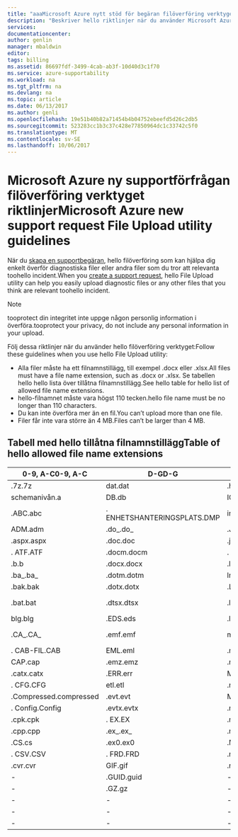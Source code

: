 ```yaml
---
title: "aaaMicrosoft Azure nytt stöd för begäran filöverföring verktyget riktlinjer | Microsoft Docs"
description: "Beskriver hello riktlinjer när du använder Microsoft Azure ny supportbegäran filöverföring verktyget"
services: 
documentationcenter: 
author: genlin
manager: mbaldwin
editor: 
tags: billing
ms.assetid: 86697fdf-3499-4cab-ab3f-10d40d3c1f70
ms.service: azure-supportability
ms.workload: na
ms.tgt_pltfrm: na
ms.devlang: na
ms.topic: article
ms.date: 06/13/2017
ms.author: genli
ms.openlocfilehash: 19e51b40b82a71454b4b04752ebeefd5d26c2db5
ms.sourcegitcommit: 523283cc1b3c37c428e77850964dc1c33742c5f0
ms.translationtype: MT
ms.contentlocale: sv-SE
ms.lasthandoff: 10/06/2017
---
```

# <a name="microsoft-azure-new-support-request-file-upload-utility-guidelines"></a><span data-ttu-id="50698-103">Microsoft Azure ny supportförfrågan filöverföring verktyget riktlinjer</span><span class="sxs-lookup"><span data-stu-id="50698-103">Microsoft Azure new support request File Upload utility guidelines</span></span>
<span data-ttu-id="50698-104">När du [skapa en supportbegäran](https://portal.azure.com/#create/Microsoft.Support), hello filöverföring som kan hjälpa dig enkelt överför diagnostiska filer eller andra filer som du tror att relevanta toohello incident.</span><span class="sxs-lookup"><span data-stu-id="50698-104">When you [create a support request](https://portal.azure.com/#create/Microsoft.Support), hello File Upload utility can help you easily upload diagnostic files or any other files that you think are relevant toohello incident.</span></span>  

> [!NOTE]
> <span data-ttu-id="50698-105">tooprotect din integritet inte uppge någon personlig information i överföra.</span><span class="sxs-lookup"><span data-stu-id="50698-105">tooprotect your privacy, do not include any personal information in your upload.</span></span>
>
>

<span data-ttu-id="50698-106">Följ dessa riktlinjer när du använder hello filöverföring verktyget:</span><span class="sxs-lookup"><span data-stu-id="50698-106">Follow these guidelines when you use hello File Upload utility:</span></span>

* <span data-ttu-id="50698-107">Alla filer måste ha ett filnamnstillägg, till exempel .docx eller .xlsx.</span><span class="sxs-lookup"><span data-stu-id="50698-107">All files must have a file name extension, such as .docx or .xlsx.</span></span> <span data-ttu-id="50698-108">Se tabellen hello hello lista över tillåtna filnamnstillägg.</span><span class="sxs-lookup"><span data-stu-id="50698-108">See hello table for hello list of allowed file name extensions.</span></span>
* <span data-ttu-id="50698-109">hello-filnamnet måste vara högst 110 tecken.</span><span class="sxs-lookup"><span data-stu-id="50698-109">hello file name must be no longer than 110 characters.</span></span>
* <span data-ttu-id="50698-110">Du kan inte överföra mer än en fil.</span><span class="sxs-lookup"><span data-stu-id="50698-110">You can’t upload more than one file.</span></span>
* <span data-ttu-id="50698-111">Filer får inte vara större än 4 MB.</span><span class="sxs-lookup"><span data-stu-id="50698-111">Files can’t be larger than 4 MB.</span></span>

## <a name="table-of-hello-allowed-file-name-extensions"></a><span data-ttu-id="50698-112">Tabell med hello tillåtna filnamnstillägg</span><span class="sxs-lookup"><span data-stu-id="50698-112">Table of hello allowed file name extensions</span></span>
| <span data-ttu-id="50698-113">0-9, A-C</span><span class="sxs-lookup"><span data-stu-id="50698-113">0-9, A-C</span></span>    | <span data-ttu-id="50698-114">D-G</span><span class="sxs-lookup"><span data-stu-id="50698-114">D-G</span></span>   | <span data-ttu-id="50698-115">TIM-M</span><span class="sxs-lookup"><span data-stu-id="50698-115">H-M</span></span>         | <span data-ttu-id="50698-116">N-P</span><span class="sxs-lookup"><span data-stu-id="50698-116">N-P</span></span>   | <span data-ttu-id="50698-117">R-T</span><span class="sxs-lookup"><span data-stu-id="50698-117">R-T</span></span>      | <span data-ttu-id="50698-118">U-W</span><span class="sxs-lookup"><span data-stu-id="50698-118">U-W</span></span>        | <span data-ttu-id="50698-119">X-Z</span><span class="sxs-lookup"><span data-stu-id="50698-119">X-Z</span></span>     |
|-------------|-------|-------------|-------|----------|------------|---------|
| <span data-ttu-id="50698-120">.7z</span><span class="sxs-lookup"><span data-stu-id="50698-120">.7z</span></span>         | <span data-ttu-id="50698-121">dat</span><span class="sxs-lookup"><span data-stu-id="50698-121">.dat</span></span>  | <span data-ttu-id="50698-122">.hwl</span><span class="sxs-lookup"><span data-stu-id="50698-122">.hwl</span></span>        | <span data-ttu-id="50698-123">.odx</span><span class="sxs-lookup"><span data-stu-id="50698-123">.odx</span></span>  | <span data-ttu-id="50698-124">.RAR</span><span class="sxs-lookup"><span data-stu-id="50698-124">.rar</span></span>     | <span data-ttu-id="50698-125">.tdb</span><span class="sxs-lookup"><span data-stu-id="50698-125">.tdb</span></span>       | <span data-ttu-id="50698-126">.xlam</span><span class="sxs-lookup"><span data-stu-id="50698-126">.xlam</span></span>   |
| <span data-ttu-id="50698-127">schemanivån</span><span class="sxs-lookup"><span data-stu-id="50698-127">.a</span></span>          | <span data-ttu-id="50698-128">DB</span><span class="sxs-lookup"><span data-stu-id="50698-128">.db</span></span>   | <span data-ttu-id="50698-129">ICS</span><span class="sxs-lookup"><span data-stu-id="50698-129">.ics</span></span>        | <span data-ttu-id="50698-130">.oft</span><span class="sxs-lookup"><span data-stu-id="50698-130">.oft</span></span>  | <span data-ttu-id="50698-131">.RDL</span><span class="sxs-lookup"><span data-stu-id="50698-131">.rdl</span></span>     | <span data-ttu-id="50698-132">.tdf</span><span class="sxs-lookup"><span data-stu-id="50698-132">.tdf</span></span>       | <span data-ttu-id="50698-133">.xlr</span><span class="sxs-lookup"><span data-stu-id="50698-133">.xlr</span></span>    |
| <span data-ttu-id="50698-134">.ABC</span><span class="sxs-lookup"><span data-stu-id="50698-134">.abc</span></span>        | <span data-ttu-id="50698-135">. ENHETSHANTERINGSPLATS</span><span class="sxs-lookup"><span data-stu-id="50698-135">.DMP</span></span>  | <span data-ttu-id="50698-136">ini</span><span class="sxs-lookup"><span data-stu-id="50698-136">.ini</span></span>        | <span data-ttu-id="50698-137">.old</span><span class="sxs-lookup"><span data-stu-id="50698-137">.old</span></span>  | <span data-ttu-id="50698-138">.RDLC</span><span class="sxs-lookup"><span data-stu-id="50698-138">.rdlc</span></span>    | <span data-ttu-id="50698-139">.text</span><span class="sxs-lookup"><span data-stu-id="50698-139">.text</span></span>      | <span data-ttu-id="50698-140">.xls</span><span class="sxs-lookup"><span data-stu-id="50698-140">.xls</span></span>    |
| <span data-ttu-id="50698-141">ADM</span><span class="sxs-lookup"><span data-stu-id="50698-141">.adm</span></span>        | <span data-ttu-id="50698-142">.do_</span><span class="sxs-lookup"><span data-stu-id="50698-142">.do_</span></span>  | <span data-ttu-id="50698-143">.Java</span><span class="sxs-lookup"><span data-stu-id="50698-143">.java</span></span>       | <span data-ttu-id="50698-144">One</span><span class="sxs-lookup"><span data-stu-id="50698-144">.one</span></span>  | <span data-ttu-id="50698-145">.re_</span><span class="sxs-lookup"><span data-stu-id="50698-145">.re_</span></span>     | <span data-ttu-id="50698-146">.thmx</span><span class="sxs-lookup"><span data-stu-id="50698-146">.thmx</span></span>      | <span data-ttu-id="50698-147">.xlsb</span><span class="sxs-lookup"><span data-stu-id="50698-147">.xlsb</span></span>   |
| <span data-ttu-id="50698-148">.aspx</span><span class="sxs-lookup"><span data-stu-id="50698-148">.aspx</span></span>       | <span data-ttu-id="50698-149">.doc</span><span class="sxs-lookup"><span data-stu-id="50698-149">.doc</span></span>  | <span data-ttu-id="50698-150">.jpg</span><span class="sxs-lookup"><span data-stu-id="50698-150">.jpg</span></span>        | <span data-ttu-id="50698-151">OSD</span><span class="sxs-lookup"><span data-stu-id="50698-151">.osd</span></span>  | <span data-ttu-id="50698-152">.reg</span><span class="sxs-lookup"><span data-stu-id="50698-152">.reg</span></span>     | <span data-ttu-id="50698-153">.TIF</span><span class="sxs-lookup"><span data-stu-id="50698-153">.tif</span></span>       | <span data-ttu-id="50698-154">.xlsm</span><span class="sxs-lookup"><span data-stu-id="50698-154">.xlsm</span></span>   |
| <span data-ttu-id="50698-155">. ATF</span><span class="sxs-lookup"><span data-stu-id="50698-155">.ATF</span></span>        | <span data-ttu-id="50698-156">.docm</span><span class="sxs-lookup"><span data-stu-id="50698-156">.docm</span></span> | <span data-ttu-id="50698-157">. LDF</span><span class="sxs-lookup"><span data-stu-id="50698-157">.LDF</span></span>        | <span data-ttu-id="50698-158">. UT</span><span class="sxs-lookup"><span data-stu-id="50698-158">.OUT</span></span>  | <span data-ttu-id="50698-159">.Ta bort</span><span class="sxs-lookup"><span data-stu-id="50698-159">.remove</span></span>  | <span data-ttu-id="50698-160">.trc</span><span class="sxs-lookup"><span data-stu-id="50698-160">.trc</span></span>       | <span data-ttu-id="50698-161">.xlsx</span><span class="sxs-lookup"><span data-stu-id="50698-161">.xlsx</span></span>   |
| <span data-ttu-id="50698-162">.b</span><span class="sxs-lookup"><span data-stu-id="50698-162">.b</span></span>          | <span data-ttu-id="50698-163">.docx</span><span class="sxs-lookup"><span data-stu-id="50698-163">.docx</span></span> | <span data-ttu-id="50698-164">.letterhead</span><span class="sxs-lookup"><span data-stu-id="50698-164">.letterhead</span></span> | <span data-ttu-id="50698-165">.P1</span><span class="sxs-lookup"><span data-stu-id="50698-165">.p1</span></span>   | <span data-ttu-id="50698-166">.ren</span><span class="sxs-lookup"><span data-stu-id="50698-166">.ren</span></span>     | <span data-ttu-id="50698-167">. TTD</span><span class="sxs-lookup"><span data-stu-id="50698-167">.TTD</span></span>       | <span data-ttu-id="50698-168">xlt</span><span class="sxs-lookup"><span data-stu-id="50698-168">.xlt</span></span>    |
| <span data-ttu-id="50698-169">.ba_</span><span class="sxs-lookup"><span data-stu-id="50698-169">.ba_</span></span>        | <span data-ttu-id="50698-170">.dotm</span><span class="sxs-lookup"><span data-stu-id="50698-170">.dotm</span></span> | <span data-ttu-id="50698-171">lnk</span><span class="sxs-lookup"><span data-stu-id="50698-171">.lnk</span></span>        | <span data-ttu-id="50698-172">.pcap</span><span class="sxs-lookup"><span data-stu-id="50698-172">.pcap</span></span> | <span data-ttu-id="50698-173">.Rename</span><span class="sxs-lookup"><span data-stu-id="50698-173">.rename</span></span>  | <span data-ttu-id="50698-174">.tx_</span><span class="sxs-lookup"><span data-stu-id="50698-174">.tx_</span></span>       | <span data-ttu-id="50698-175">.xltx</span><span class="sxs-lookup"><span data-stu-id="50698-175">.xltx</span></span>   |
| <span data-ttu-id="50698-176">.bak</span><span class="sxs-lookup"><span data-stu-id="50698-176">.bak</span></span>        | <span data-ttu-id="50698-177">.dotx</span><span class="sxs-lookup"><span data-stu-id="50698-177">.dotx</span></span> | <span data-ttu-id="50698-178">.Lo_</span><span class="sxs-lookup"><span data-stu-id="50698-178">.lo_</span></span>        | <span data-ttu-id="50698-179">.pdb</span><span class="sxs-lookup"><span data-stu-id="50698-179">.pdb</span></span>  | <span data-ttu-id="50698-180">.RFT</span><span class="sxs-lookup"><span data-stu-id="50698-180">.rft</span></span>     | <span data-ttu-id="50698-181">.txt</span><span class="sxs-lookup"><span data-stu-id="50698-181">.txt</span></span>       | <span data-ttu-id="50698-182">XML</span><span class="sxs-lookup"><span data-stu-id="50698-182">.xml</span></span>    |
| <span data-ttu-id="50698-183">.bat</span><span class="sxs-lookup"><span data-stu-id="50698-183">.bat</span></span>        | <span data-ttu-id="50698-184">.dtsx</span><span class="sxs-lookup"><span data-stu-id="50698-184">.dtsx</span></span> | <span data-ttu-id="50698-185">.log</span><span class="sxs-lookup"><span data-stu-id="50698-185">.log</span></span>        | <span data-ttu-id="50698-186">PDF-filer</span><span class="sxs-lookup"><span data-stu-id="50698-186">.pdf</span></span>  | <span data-ttu-id="50698-187">.rpt</span><span class="sxs-lookup"><span data-stu-id="50698-187">.rpt</span></span>     | <span data-ttu-id="50698-188">.uccapilog</span><span class="sxs-lookup"><span data-stu-id="50698-188">.uccapilog</span></span> | <span data-ttu-id="50698-189">.XMLA</span><span class="sxs-lookup"><span data-stu-id="50698-189">.xmla</span></span>   |
| <span data-ttu-id="50698-190">blg</span><span class="sxs-lookup"><span data-stu-id="50698-190">.blg</span></span>        | <span data-ttu-id="50698-191">.EDS</span><span class="sxs-lookup"><span data-stu-id="50698-191">.eds</span></span>  | <span data-ttu-id="50698-192">.lpk</span><span class="sxs-lookup"><span data-stu-id="50698-192">.lpk</span></span>        | <span data-ttu-id="50698-193">.piz</span><span class="sxs-lookup"><span data-stu-id="50698-193">.piz</span></span>  | <span data-ttu-id="50698-194">.RTE</span><span class="sxs-lookup"><span data-stu-id="50698-194">.rte</span></span>     | <span data-ttu-id="50698-195">.uccplog</span><span class="sxs-lookup"><span data-stu-id="50698-195">.uccplog</span></span>   | <span data-ttu-id="50698-196">XPS</span><span class="sxs-lookup"><span data-stu-id="50698-196">.xps</span></span>    |
| <span data-ttu-id="50698-197">.CA_</span><span class="sxs-lookup"><span data-stu-id="50698-197">.CA_</span></span>        | <span data-ttu-id="50698-198">.emf</span><span class="sxs-lookup"><span data-stu-id="50698-198">.emf</span></span>  | <span data-ttu-id="50698-199">manifest</span><span class="sxs-lookup"><span data-stu-id="50698-199">.manifest</span></span>   | <span data-ttu-id="50698-200">.pmls</span><span class="sxs-lookup"><span data-stu-id="50698-200">.pmls</span></span> | <span data-ttu-id="50698-201">.RTF</span><span class="sxs-lookup"><span data-stu-id="50698-201">.rtf</span></span>     | <span data-ttu-id="50698-202">.udcx skulle hämtas</span><span class="sxs-lookup"><span data-stu-id="50698-202">.udcx</span></span>      | <span data-ttu-id="50698-203">XSD</span><span class="sxs-lookup"><span data-stu-id="50698-203">.xsd</span></span>    |
| <span data-ttu-id="50698-204">. CAB-FIL</span><span class="sxs-lookup"><span data-stu-id="50698-204">.CAB</span></span>        | <span data-ttu-id="50698-205">EML</span><span class="sxs-lookup"><span data-stu-id="50698-205">.eml</span></span>  | <span data-ttu-id="50698-206">.master</span><span class="sxs-lookup"><span data-stu-id="50698-206">.master</span></span>     | <span data-ttu-id="50698-207">.PNG</span><span class="sxs-lookup"><span data-stu-id="50698-207">.png</span></span>  | <span data-ttu-id="50698-208">.Run</span><span class="sxs-lookup"><span data-stu-id="50698-208">.run</span></span>     | <span data-ttu-id="50698-209">.vb_</span><span class="sxs-lookup"><span data-stu-id="50698-209">.vb_</span></span>       | <span data-ttu-id="50698-210">XSN</span><span class="sxs-lookup"><span data-stu-id="50698-210">.xsn</span></span>    |
| <span data-ttu-id="50698-211">CAP</span><span class="sxs-lookup"><span data-stu-id="50698-211">.cap</span></span>        | <span data-ttu-id="50698-212">.emz</span><span class="sxs-lookup"><span data-stu-id="50698-212">.emz</span></span>  | <span data-ttu-id="50698-213">.mdmp</span><span class="sxs-lookup"><span data-stu-id="50698-213">.mdmp</span></span>       | <span data-ttu-id="50698-214">.potx</span><span class="sxs-lookup"><span data-stu-id="50698-214">.potx</span></span> | <span data-ttu-id="50698-215">.saz</span><span class="sxs-lookup"><span data-stu-id="50698-215">.saz</span></span>     | <span data-ttu-id="50698-216">.vbs_</span><span class="sxs-lookup"><span data-stu-id="50698-216">.vbs_</span></span>      | <span data-ttu-id="50698-217">.xxx</span><span class="sxs-lookup"><span data-stu-id="50698-217">.xxx</span></span>    |
| <span data-ttu-id="50698-218">.catx</span><span class="sxs-lookup"><span data-stu-id="50698-218">.catx</span></span>       | <span data-ttu-id="50698-219">.ERR</span><span class="sxs-lookup"><span data-stu-id="50698-219">.err</span></span>  | <span data-ttu-id="50698-220">MOF</span><span class="sxs-lookup"><span data-stu-id="50698-220">.mof</span></span>        | <span data-ttu-id="50698-221">ppt</span><span class="sxs-lookup"><span data-stu-id="50698-221">.ppt</span></span>  | <span data-ttu-id="50698-222">SQL</span><span class="sxs-lookup"><span data-stu-id="50698-222">.sql</span></span>     | <span data-ttu-id="50698-223">.vcf</span><span class="sxs-lookup"><span data-stu-id="50698-223">.vcf</span></span>       | <span data-ttu-id="50698-224">.z_</span><span class="sxs-lookup"><span data-stu-id="50698-224">.z_</span></span>     |
| <span data-ttu-id="50698-225">. CFG</span><span class="sxs-lookup"><span data-stu-id="50698-225">.CFG</span></span>        | <span data-ttu-id="50698-226">etl</span><span class="sxs-lookup"><span data-stu-id="50698-226">.etl</span></span>  | <span data-ttu-id="50698-227">.mp3</span><span class="sxs-lookup"><span data-stu-id="50698-227">.mp3</span></span>        | <span data-ttu-id="50698-228">.pptm</span><span class="sxs-lookup"><span data-stu-id="50698-228">.pptm</span></span> | <span data-ttu-id="50698-229">.sqlplan</span><span class="sxs-lookup"><span data-stu-id="50698-229">.sqlplan</span></span> | <span data-ttu-id="50698-230">.vsd</span><span class="sxs-lookup"><span data-stu-id="50698-230">.vsd</span></span>       | <span data-ttu-id="50698-231">.z01</span><span class="sxs-lookup"><span data-stu-id="50698-231">.z01</span></span>    |
| <span data-ttu-id="50698-232">.Compressed</span><span class="sxs-lookup"><span data-stu-id="50698-232">.compressed</span></span> | <span data-ttu-id="50698-233">.evt</span><span class="sxs-lookup"><span data-stu-id="50698-233">.evt</span></span>  | <span data-ttu-id="50698-234">MPG</span><span class="sxs-lookup"><span data-stu-id="50698-234">.mpg</span></span>        | <span data-ttu-id="50698-235">pptx</span><span class="sxs-lookup"><span data-stu-id="50698-235">.pptx</span></span> | <span data-ttu-id="50698-236">STP</span><span class="sxs-lookup"><span data-stu-id="50698-236">.stp</span></span>     | <span data-ttu-id="50698-237">.wdb</span><span class="sxs-lookup"><span data-stu-id="50698-237">.wdb</span></span>       | <span data-ttu-id="50698-238">.z02</span><span class="sxs-lookup"><span data-stu-id="50698-238">.z02</span></span>    |
| <span data-ttu-id="50698-239">. Config</span><span class="sxs-lookup"><span data-stu-id="50698-239">.Config</span></span>     | <span data-ttu-id="50698-240">.evtx</span><span class="sxs-lookup"><span data-stu-id="50698-240">.evtx</span></span> | <span data-ttu-id="50698-241">.ms_</span><span class="sxs-lookup"><span data-stu-id="50698-241">.ms_</span></span>        | <span data-ttu-id="50698-242">PRN</span><span class="sxs-lookup"><span data-stu-id="50698-242">.prn</span></span>  | <span data-ttu-id="50698-243">.svclog</span><span class="sxs-lookup"><span data-stu-id="50698-243">.svclog</span></span>  | <span data-ttu-id="50698-244">.wks</span><span class="sxs-lookup"><span data-stu-id="50698-244">.wks</span></span>       | <span data-ttu-id="50698-245">.zi</span><span class="sxs-lookup"><span data-stu-id="50698-245">.zi</span></span>     |
| <span data-ttu-id="50698-246">.cpk</span><span class="sxs-lookup"><span data-stu-id="50698-246">.cpk</span></span>        | <span data-ttu-id="50698-247">. EX</span><span class="sxs-lookup"><span data-stu-id="50698-247">.EX</span></span>   | <span data-ttu-id="50698-248">.msg</span><span class="sxs-lookup"><span data-stu-id="50698-248">.msg</span></span>        | <span data-ttu-id="50698-249">.psf</span><span class="sxs-lookup"><span data-stu-id="50698-249">.psf</span></span>  |   -       | <span data-ttu-id="50698-250">.wma</span><span class="sxs-lookup"><span data-stu-id="50698-250">.wma</span></span>       | <span data-ttu-id="50698-251">.zi_</span><span class="sxs-lookup"><span data-stu-id="50698-251">.zi_</span></span>    |
| <span data-ttu-id="50698-252">.cpp</span><span class="sxs-lookup"><span data-stu-id="50698-252">.cpp</span></span>        | <span data-ttu-id="50698-253">.ex_</span><span class="sxs-lookup"><span data-stu-id="50698-253">.ex_</span></span>  | <span data-ttu-id="50698-254">.msi</span><span class="sxs-lookup"><span data-stu-id="50698-254">.msi</span></span>        | <span data-ttu-id="50698-255">PST</span><span class="sxs-lookup"><span data-stu-id="50698-255">.pst</span></span>  |  -        | <span data-ttu-id="50698-256">.wmv</span><span class="sxs-lookup"><span data-stu-id="50698-256">.wmv</span></span>       | <span data-ttu-id="50698-257">.zip</span><span class="sxs-lookup"><span data-stu-id="50698-257">.zip</span></span>    |
| <span data-ttu-id="50698-258">.CS</span><span class="sxs-lookup"><span data-stu-id="50698-258">.cs</span></span>         | <span data-ttu-id="50698-259">.ex0</span><span class="sxs-lookup"><span data-stu-id="50698-259">.ex0</span></span>  | <span data-ttu-id="50698-260">.Mso</span><span class="sxs-lookup"><span data-stu-id="50698-260">.mso</span></span>        | <span data-ttu-id="50698-261">pub</span><span class="sxs-lookup"><span data-stu-id="50698-261">.pub</span></span>  | -         | <span data-ttu-id="50698-262">.wmz</span><span class="sxs-lookup"><span data-stu-id="50698-262">.wmz</span></span>       | <span data-ttu-id="50698-263">.zip_</span><span class="sxs-lookup"><span data-stu-id="50698-263">.zip_</span></span>   |
| <span data-ttu-id="50698-264">. CSV</span><span class="sxs-lookup"><span data-stu-id="50698-264">.CSV</span></span>        | <span data-ttu-id="50698-265">. FRD</span><span class="sxs-lookup"><span data-stu-id="50698-265">.FRD</span></span>  | <span data-ttu-id="50698-266">.msu</span><span class="sxs-lookup"><span data-stu-id="50698-266">.msu</span></span>        | -      |-          | <span data-ttu-id="50698-267">ordbehandlingsfiler</span><span class="sxs-lookup"><span data-stu-id="50698-267">.wps</span></span>       | <span data-ttu-id="50698-268">.zipp</span><span class="sxs-lookup"><span data-stu-id="50698-268">.zipp</span></span>   |
| <span data-ttu-id="50698-269">.cvr</span><span class="sxs-lookup"><span data-stu-id="50698-269">.cvr</span></span>        | <span data-ttu-id="50698-270">GIF</span><span class="sxs-lookup"><span data-stu-id="50698-270">.gif</span></span>  | <span data-ttu-id="50698-271">.nfo</span><span class="sxs-lookup"><span data-stu-id="50698-271">.nfo</span></span>        | -      |-          | <span data-ttu-id="50698-272">.wpt</span><span class="sxs-lookup"><span data-stu-id="50698-272">.wpt</span></span>       | <span data-ttu-id="50698-273">.Zipped</span><span class="sxs-lookup"><span data-stu-id="50698-273">.zipped</span></span> |
| -            | <span data-ttu-id="50698-274">.GUID</span><span class="sxs-lookup"><span data-stu-id="50698-274">.guid</span></span> | -            | -      | -         | <span data-ttu-id="50698-275">.WSDL</span><span class="sxs-lookup"><span data-stu-id="50698-275">.wsdl</span></span>      | <span data-ttu-id="50698-276">.zippy</span><span class="sxs-lookup"><span data-stu-id="50698-276">.zippy</span></span>  |
| -            | <span data-ttu-id="50698-277">.GZ</span><span class="sxs-lookup"><span data-stu-id="50698-277">.gz</span></span>   | -            | -      | -         | <span data-ttu-id="50698-278">WSP</span><span class="sxs-lookup"><span data-stu-id="50698-278">.wsp</span></span>       | <span data-ttu-id="50698-279">.zipx</span><span class="sxs-lookup"><span data-stu-id="50698-279">.zipx</span></span>   |
| -            | -      | -            | -      | -         | <span data-ttu-id="50698-280">.wtl</span><span class="sxs-lookup"><span data-stu-id="50698-280">.wtl</span></span>       | <span data-ttu-id="50698-281">.zit</span><span class="sxs-lookup"><span data-stu-id="50698-281">.zit</span></span>    |
| -            | -      | -            | -      | -         |     -       | <span data-ttu-id="50698-282">.zix</span><span class="sxs-lookup"><span data-stu-id="50698-282">.zix</span></span>    |
| -            | -      | -            | -      | -         |  -          | <span data-ttu-id="50698-283">.zzz</span><span class="sxs-lookup"><span data-stu-id="50698-283">.zzz</span></span>    |
